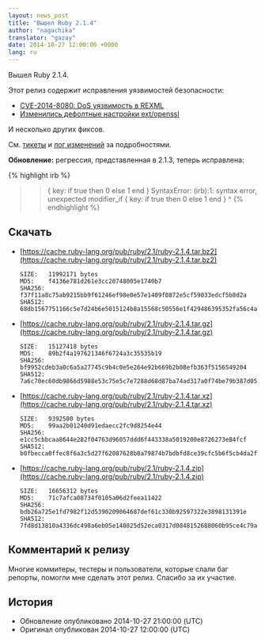 ```yaml
---
layout: news_post
title: "Вышел Ruby 2.1.4"
author: "nagachika"
translator: "gazay"
date: 2014-10-27 12:00:00 +0000
lang: ru
---
```


Вышел Ruby 2.1.4.

Этот релиз содержит исправления уязвимостей безопасности:

* [CVE-2014-8080: DoS уязвимость в REXML](https://www.ruby-lang.org/ru/news/2014/10/27/rexml-dos-cve-2014-8080/)
* [Изменились дефолтные настройки ext/openssl](https://www.ruby-lang.org/ru/news/2014/10/27/changing-default-settings-of-ext-openssl/)

И несколько других фиксов.

См. [тикеты](https://bugs.ruby-lang.org/projects/ruby-21/issues?set_filter=1&amp;status_id=5)
и [лог изменений](http://svn.ruby-lang.org/repos/ruby/tags/v2_1_4/ChangeLog)
за подробностями.

**Обновление:** регрессия, представленная в 2.1.3, теперь исправлена:

{% highlight irb %}
>> { key: if true then 0 else 1 end }
SyntaxError: (irb):1: syntax error, unexpected modifier_if
{ key: if true then 0 else 1 end }
         ^
{% endhighlight %}

## Скачать

* [https://cache.ruby-lang.org/pub/ruby/2.1/ruby-2.1.4.tar.bz2](https://cache.ruby-lang.org/pub/ruby/2.1/ruby-2.1.4.tar.bz2)

      SIZE:   11992171 bytes
      MD5:    f4136e781d261e3cc20748005e1740b7
      SHA256: f37f11a8c75ab9215bb9f61246ef98e0e57e1409f0872e5cf59033edcf5b8d2a
      SHA512: 68db1567751166c5e7d24b6e5015124b8a15568c50556e1f429486395352fa56c4a195a74820ab135697924149d014b445b345a1b9755678aaf824fba79c606b

* [https://cache.ruby-lang.org/pub/ruby/2.1/ruby-2.1.4.tar.gz](https://cache.ruby-lang.org/pub/ruby/2.1/ruby-2.1.4.tar.gz)

      SIZE:   15127418 bytes
      MD5:    89b2f4a197621346f6724a3c35535b19
      SHA256: bf9952cdeb3a0c6a5a27745c9b4c0e5e264e92b669b2b08efb363f5156549204
      SHA512: 7a6c70ec60db9866d5988e53c75e5c7e7288d68d87ba74ad317a0f74be79b387d05f665d9273d24dc64edc011d396b6396d2c7b1de6fd6a03569103e5acdcc36

* [https://cache.ruby-lang.org/pub/ruby/2.1/ruby-2.1.4.tar.xz](https://cache.ruby-lang.org/pub/ruby/2.1/ruby-2.1.4.tar.xz)

      SIZE:   9392500 bytes
      MD5:    99aa2b01240d91edaecc2fc9d8254e44
      SHA256: e1cc5cbbcaa8644e282f04763d96057ddd6f443338a5019200e8726273e84fcf
      SHA512: b0fbecca0ffec8f6a3c5d27f62087628b8a79874b7bdbfd8ce39cfc5b6f5cb4da2f8a3e6031abae9c59273cf629f41cf5987e2a5f4c083b0f3a3b02eeb5d7dca

* [https://cache.ruby-lang.org/pub/ruby/2.1/ruby-2.1.4.zip](https://cache.ruby-lang.org/pub/ruby/2.1/ruby-2.1.4.zip)

      SIZE:   16656312 bytes
      MD5:    71c7afca08734f0105a06d2feea11422
      SHA256: bdb26a725e1fd7982f12d5390209064687def61c330b92597322e3898131391e
      SHA512: 7fd8d13810a4336dc498a6eb05e140825d52eca0317d0848152688060b95ce4c79ab6a10cf14ab2499ae559fb4676d86538eacd94fb262c16795067fb4f47614


## Комментарий к релизу

Многие коммитеры, тестеры и пользователи, которые слали баг репорты,
помогли мне сделать этот релиз. Спасибо за их участие.

## История

* Обновление опубликовано 2014-10-27 21:00:00 (UTC)
* Оригинал опубликован 2014-10-27 12:00:00 (UTC)
